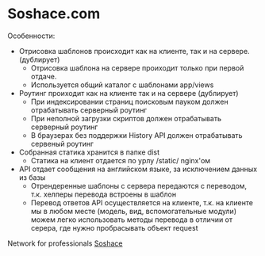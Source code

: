 Soshace.com
====

Особенности:
<ul>
    <li>
        Отрисовка шаблонов происходит как на клиенте, так и на сервере. (дублирует)
        <ul>
            <li>
                Отрисовка шаблона на сервере проиходит только при первой отдаче.
            </li>
            <li>
                Используется общий каталог с шаблонами app/views
            </li>
        </ul>
    </li>
    <li>
        Роутинг проиходит как на клиенте так и на сервере (дублирует)
        <ul>
            <li>При индексировании страниц поисковым пауком должен отрабатывать серверный роутинг</li>
            <li>При неполной загрузки скриптов должен отрабатывать серверный роутинг</li>
            <li>В браузерах без поддержки History API должен отрабатывать сервеный роутинг</li>
        </ul>
    </li>
    <li>
        Собранная статика хранится в папке dist
        <ul>
            <li>
                Статика на клиент отдается по урлу /static/ nginx'ом
            </li>
        </ul>
    </li>
    <li>
        API отдает сообщения на английском языке, за исключением данных из базы
        <ul>
            <li>
                Отрендеренные шаблоны с сервера передаются с переводом, т.к. хелперы перевода встроены в шаблон
            </li>
            <li>
                Перевод ответов API осуществляется на клиенте, т.к. на клиенте мы в любом месте (модель, вид,
                вспомогательные
                модули) можем
                легко использовать методы перевода в отличии от серера, где нужно пробрасывать объект request
            </li>
        </ul>
    </li>

</ul>

Network for professionals [Soshace](https://soshace.com)
